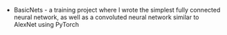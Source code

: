 + BasicNets - a training project where I wrote the simplest fully connected neural network, as well as a convoluted neural network similar to AlexNet using PyTorch
